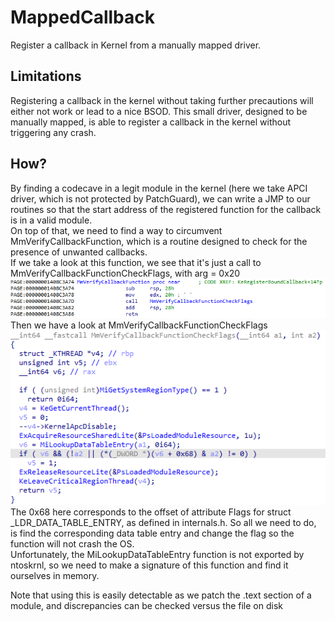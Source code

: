 # MappedCallback
Register a callback in Kernel from a manually mapped driver.

## Limitations
Registering a callback in the kernel without taking further precautions will either not work or lead to a nice BSOD. 
This small driver, designed to be manually mapped, is able to register a callback in the kernel without triggering any crash.

## How?
By finding a codecave in a legit module in the kernel (here we take APCI driver, which is not protected by PatchGuard), we can write a JMP to our routines so that the start address of the registered function for the callback is in a valid module.<br/>
On top of that, we need to find a way to circumvent MmVerifyCallbackFunction, which is a routine designed to check for the presence of unwanted callbacks.<br/>
If we take a look at this function, we see that it's just a call to MmVerifyCallbackFunctionCheckFlags, with arg = 0x20<br/>
![Alt Text](/img/MmVerifyCallbackFunction.png)<br/>
Then we have a look at MmVerifyCallbackFunctionCheckFlags<br/>
![Alt Text](/img/MmVerifyCallbackFunctionCheckFlags.png)<br/>
The 0x68 here corresponds to the offset of attribute Flags for struct _LDR_DATA_TABLE_ENTRY, as defined in internals.h.
So all we need to do, is find the corresponding data table entry and change the flag so the function will not crash the OS.<br/>
Unfortunately, the MiLookupDataTableEntry function is not exported by ntoskrnl, so we need to make a signature of this function and find it ourselves in memory.

Note that using this is easily detectable as we patch the .text section of a module, and discrepancies can be checked versus the file on disk
